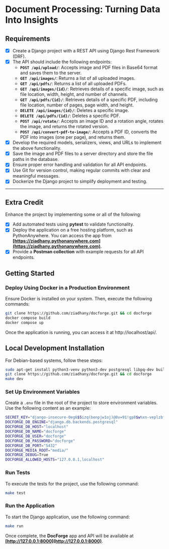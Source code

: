 
# **Document Processing: Turning Data Into Insights**

## **Requirements**

 - [x] Create a Django project with a REST API using Django Rest
       Framework (DRF).
 - [x] The API should include the following endpoints:
   - **`POST /api/upload/`**: Accepts image and PDF files in Base64 format and saves them to the server.
   - **`GET /api/images/`**: Returns a list of all uploaded images.
   - **`GET /api/pdfs/`**: Returns a list of all uploaded PDFs.
   - **`GET /api/images/{id}/`**: Retrieves details of a specific image, such as file location, width, height, and number of channels.
   - **`GET /api/pdfs/{id}/`**: Retrieves details of a specific PDF, including file location, number of pages, page width, and height.
   - **`DELETE /api/images/{id}/`**: Deletes a specific image.
   - **`DELETE /api/pdfs/{id}/`**: Deletes a specific PDF.
   - **`POST /api/rotate/`**: Accepts an image ID and a rotation angle, rotates the image, and returns the rotated version.
   - **`POST /api/convert-pdf-to-image/`**: Accepts a PDF ID, converts the PDF into images (one per page), and returns them.
 - [x] Develop the required models, serializers, views, and URLs to implement the above functionality.
 - [x] Save the image and PDF files to a server directory and store the file paths in the database.
 - [x]  Ensure proper error handling and validation for all API endpoints.
 - [x] Use Git for version control, making regular commits with clear and meaningful messages.
 - [x] Dockerize the Django project to simplify deployment and testing.

---

## **Extra Credit**

Enhance the project by implementing some or all of the following:
 - [x] Add automated tests using **pytest** to validate functionality.
 - [x] Deploy the application on a free hosting platform, such as PythonAnywhere. You can access the app from **[https://ziadhany.pythonanywhere.com](https://ziadhany.pythonanywhere.com)**.
 - [X] Provide a **Postman collection** with example requests for all API endpoints.

## **Getting Started**

### **Deploy Using Docker in a Production Environment**

Ensure Docker is installed on your system. Then, execute the following commands:

```bash
git clone https://github.com/ziadhany/docforge.git && cd docforge
docker compose build
docker compose up
```
Once the application is running, you can access it at http://localhost/api/.

## **Local Development Installation**

For Debian-based systems, follow these steps:
```bash
sudo apt-get install python3-venv python3-dev postgresql libpq-dev build-essential
git clone https://github.com/ziadhany/docforge.git && cd docforge 
make dev
```
### Set Up Environment Variables

Create a `.env` file in the root of the project to store environment variables. Use the following content as an example:
```bash
SECRET_KEY="django-insecure-0eg6$5izq(benpjw1oj)@8v=91!gp8$w%xn-veplzbfp^dp2n&"
DOCFORGE_DB_ENGINE="django.db.backends.postgresql"
DOCFORGE_DB_HOST="localhost"
DOCFORGE_DB_NAME="docforge"
DOCFORGE_DB_USER="docforge"
DOCFORGE_DB_PASSWORD="docforge"
DOCFORGE_DB_PORT="5432"
DOCFORGE_MEDIA_ROOT="media/"
DOCFORGE_DEBUG=True
DOCFORGE_ALLOWED_HOSTS="127.0.0.1,localhost"
```

### Run Tests

To execute the tests for the project, use the following command:

```bash
make test 
```

### Run the Application

To start the Django application, use the following command:
```bash
make run
```
Once complete, the **DocForge** app and API will be available at **[http://127.0.0.1:8000](http://127.0.0.1:8000)**.


